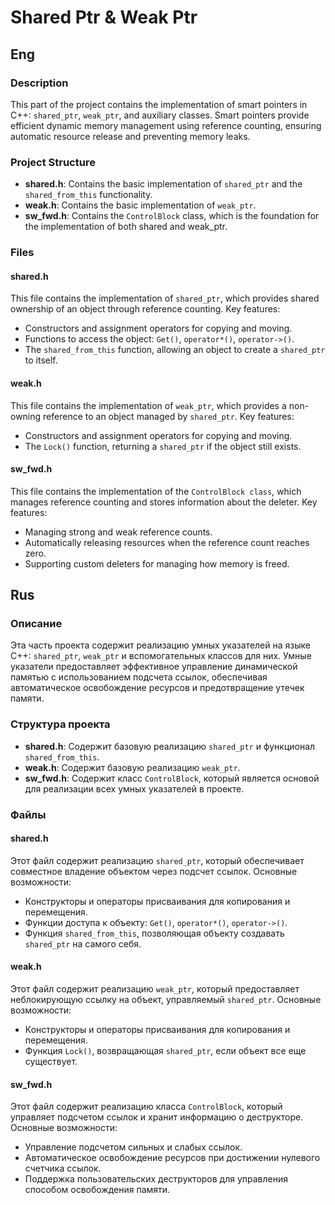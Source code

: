 # Shared Ptr & Weak Ptr
## Eng
### Description
This part of the project contains the implementation of smart pointers in C++: `shared_ptr`, `weak_ptr`, and auxiliary classes. Smart pointers provide efficient dynamic memory management using reference counting, ensuring automatic resource release and preventing memory leaks.

### Project Structure
* __shared.h__: Contains the basic implementation of `shared_ptr` and the `shared_from_this` functionality.
* __weak.h__: Contains the basic implementation of `weak_ptr`.
* __sw_fwd.h__: Contains the `ControlBlock` class, which is the foundation for the implementation of both shared and weak_ptr.

### Files
#### shared.h
This file contains the implementation of `shared_ptr`, which provides shared ownership of an object through reference counting. Key features:

* Constructors and assignment operators for copying and moving.
* Functions to access the object: `Get()`, `operator*()`, `operator->()`.
* The `shared_from_this` function, allowing an object to create a `shared_ptr` to itself.

#### weak.h
This file contains the implementation of `weak_ptr`, which provides a non-owning reference to an object managed by `shared_ptr`. Key features:

* Constructors and assignment operators for copying and moving.
* The `Lock()` function, returning a `shared_ptr` if the object still exists.

#### sw_fwd.h
This file contains the implementation of the `ControlBlock class`, which manages reference counting and stores information about the deleter. Key features:

* Managing strong and weak reference counts. 
* Automatically releasing resources when the reference count reaches zero. 
* Supporting custom deleters for managing how memory is freed.


## Rus
### Описание
Эта часть проекта содержит реализацию умных указателей на языке C++: `shared_ptr`, `weak_ptr` и вспомогательных классов для них. Умные указатели предоставляет эффективное управление динамической памятью с использованием подсчета ссылок, обеспечивая автоматическое освобождение ресурсов и предотвращение утечек памяти.

### Структура проекта
* __shared.h__: Содержит базовую реализацию `shared_ptr` и функционал `shared_from_this`.
* __weak.h__: Содержит базовую реализацию `weak_ptr`.
* __sw_fwd.h__: Содержит класс `ControlBlock`, который является основой для реализации всех умных указателей в проекте.

### Файлы
#### shared.h
Этот файл содержит реализацию `shared_ptr`, который обеспечивает совместное владение объектом через подсчет ссылок. Основные возможности:

* Конструкторы и операторы присваивания для копирования и перемещения.
* Функции доступа к объекту: `Get()`, `operator*()`, `operator->()`.
* Функция `shared_from_this`, позволяющая объекту создавать `shared_ptr` на самого себя.

#### weak.h
Этот файл содержит реализацию `weak_ptr`, который предоставляет неблокирующую ссылку на объект, управляемый `shared_ptr`. Основные возможности:

* Конструкторы и операторы присваивания для копирования и перемещения.
* Функция `Lock()`, возвращающая `shared_ptr`, если объект все еще существует.

#### sw_fwd.h
Этот файл содержит реализацию класса `ControlBlock`, который управляет подсчетом ссылок и хранит информацию о деструкторе. Основные возможности:

* Управление подсчетом сильных и слабых ссылок.
* Автоматическое освобождение ресурсов при достижении нулевого счетчика ссылок.
* Поддержка пользовательских деструкторов для управления способом освобождения памяти.